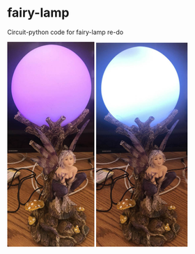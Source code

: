 # fairy-lamp
Circuit-python code for fairy-lamp re-do

<img src="images/fairy-purple.jpg" width="200"/> <img src="images/fairy-white.jpg" width="210"/>
